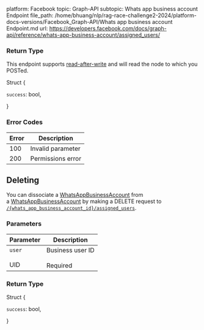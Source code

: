 platform: Facebook
topic: Graph-API
subtopic: Whats app business account Endpoint
file_path: /home/bhuang/nlp/rag-race-challenge2-2024/platform-docs-versions/Facebook_Graph-API/Whats app business account Endpoint.md
url: https://developers.facebook.com/docs/graph-api/reference/whats-app-business-account/assigned_users/

### Return Type

This endpoint supports [read-after-write](https://developers.facebook.com/docs/graph-api/advanced/#read-after-write) and will read the node to which you POSTed.

Struct {

`success`: bool,

}

### Error Codes

| Error | Description |
| --- | --- |
| 100 | Invalid parameter |
| 200 | Permissions error |

## Deleting

You can dissociate a [WhatsAppBusinessAccount](https://developers.facebook.com/docs/graph-api/reference/whats-app-business-account/) from a [WhatsAppBusinessAccount](https://developers.facebook.com/docs/graph-api/reference/whats-app-business-account/) by making a DELETE request to [`/{whats_app_business_account_id}/assigned_users`](https://developers.facebook.com/docs/graph-api/reference/whats-app-business-account/assigned_users/).

### Parameters

| Parameter | Description |
| --- | --- |
| `user`<br><br>UID | Business user ID<br><br>Required |

### Return Type

Struct {

`success`: bool,

}